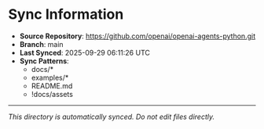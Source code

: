 # Sync Information

- **Source Repository**: https://github.com/openai/openai-agents-python.git
- **Branch**: main
- **Last Synced**: 2025-09-29 06:11:26 UTC
- **Sync Patterns**:
  - docs/*
  - examples/*
  - README.md
  - !docs/assets

---
*This directory is automatically synced. Do not edit files directly.*
